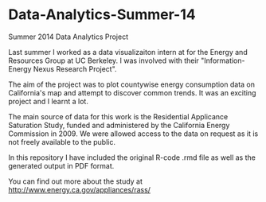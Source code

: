 # Data-Analytics-Summer-14
Summer 2014 Data Analytics Project

Last summer I worked as a data visualizaiton intern at for the Energy and Resources Group at UC Berkeley. I was involved with their "Information-Energy Nexus Research Project".

The aim of the project was to plot countywise energy consumption data on California's map and attempt to discover common trends. It was an exciting project and I learnt a lot. 

The main source of data for this work is the Residential Applicance Saturation Study, funded and administered by the California Energy Commission in 2009. We were allowed access to the data on request as it is not freely available to the public.

In this repository I have included the original R-code .rmd file as well as the generated output in PDF format.

You can find out more about the study at http://www.energy.ca.gov/appliances/rass/
